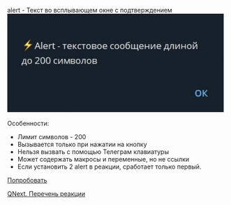 
alert - Текст во всплывающем окне с подтверждением
![](./1.png)

Особенности:
* Лимит символов - 200
* Вызывается только при нажатии на кнопку
* Нельзя вызвать с помощью Телеграм клавиатуры
* Может содержать макросы и переменные, но не ссылки
* Если установить 2 alert в реакции, сработает только первый.

[Попробовать](https://t.me/QNextSupportBot?start=cmd_MDFNTjJ8SUk3NHxDTWJ1bQ)

[QNext. Перечень реакции](/ph/QNext-admin-reaction-about-05-01)